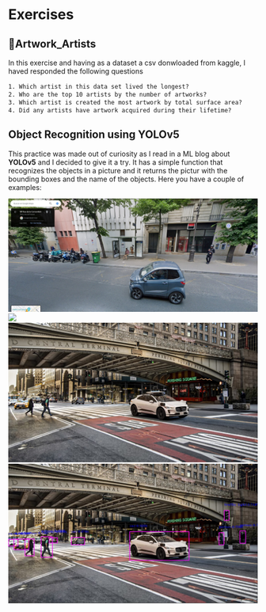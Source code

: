 # Exercises

## 🌅Artwork_Artists
In this exercise and having as a dataset a csv donwloaded from kaggle, I haved responded the following questions

    1. Which artist in this data set lived the longest?
    2. Who are the top 10 artists by the number of artworks?
    3. Which artist is created the most artwork by total surface area?
    4. Did any artists have artwork acquired during their lifetime?
    
## Object Recognition using YOLOv5
This practice was made out of curiosity as I read in a ML blog about **YOLOv5** and I decided to give it a try. It has a simple function that recognizes the objects in a picture and it returns the pictur with the bounding boxes and the name of the objects. Here you have a couple of examples:


<div style="display: flex;">
    <div style="flex: 1;">
        <img src="https://github.com/ivanpgdata/Exercises/blob/main/Object_Recog_ML/images/image3.jpg?raw=true?raw=true?raw=true" style="max-width: 100%;">
    </div;">
    
<div style="display: flex;">
    <div style="flex: 1;">
        <img src="https://github.com/ivanpgdata/Exercises/blob/main/Object_Recog_ML/images/image3_processed.jpg
?raw=true?raw=true?raw=true" style="max-width: 100%;">
    </div;">



<div style="display: flex;">
    <div style="flex: 1;">
        <img src="https://github.com/ivanpgdata/Exercises/blob/main/Object_Recog_ML/images/image2.jpg?raw=true" style="max-width: 100%;">
    </div;">
<div style="display: flex;">
    <div style="flex: 1;">
        <img src="https://github.com/ivanpgdata/Exercises/blob/main/Object_Recog_ML/images/image2_processed.jpg?raw=true?raw=true" style="max-width: 100%;">
    </div;">
